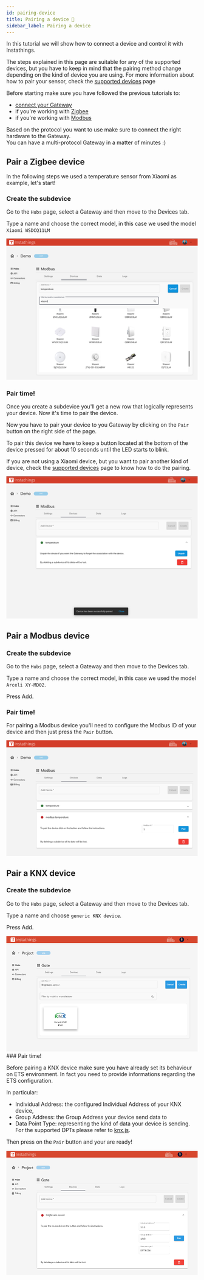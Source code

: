 ```yaml
---
id: pairing-device
title: Pairing a device 🍒
sidebar_label: Pairing a device 
---
```


In this tutorial we will show how to connect a device and control it with Instathings.

The steps explained in this page are suitable for any of the supported devices, but you have to keep in mind that the pairing method change depending on the kind of device you are using. For more information about how to pair your sensor, check the <a href="//docs/all-devices.html" class="external-link" target="_blank">supported devices</a> page

Before starting make sure you have followed the previous tutorials to:
- <a href="/docs/guides/gateway-setup.html" target="_blank" class="external-link">connect your Gateway</a>
- if you're working with <a href="/docs/guides/working-zigbee.html" target="_blank" class="external-link">Zigbee</a>
- if you're working with <a href="/docs/guides/working-modbus.html" target="_blank" class="external-link">Modbus</a>


Based on the protocol you want to use make sure to connect the right hardware to the Gateway. <br>
You can have a multi-protocol Gateway in a matter of minutes :)

## Pair a Zigbee device

In the following steps we used a temperature sensor from Xiaomi as example, let's start!

### Create the subdevice
Go to the `Hubs` page, select a Gateway and then move to the Devices tab.

Type a name and choose the correct model, in this case we used the model `Xiaomi WSDCQ11LM`

<a href="/docs/assets/pairing-device/device-selection.png" target="_blank">
    <img src="/docs/assets/pairing-device/device-selection.png"/>
</a>

### Pair time!
Once you create a subdevice you'll get a new row that logically represents your device. Now it's time to pair the device.  

Now you have to pair your device to you Gateway by clicking on the `Pair` button on the right side of the page. 

To pair this device we have to keep a button located at the bottom of the device pressed for about 10 seconds until the LED starts to blink.

If you are not using a Xiaomi device, but you want to pair another kind of device, check the <a href="//docs/all-devices.html" target="_blank" class="external-link">supported devices</a> page to know how to do the pairing.

<a href="/docs/assets/pairing-device/pair-successful.png" target="_blank">
    <img src="/docs/assets/pairing-device/pair-successful.png" width="1000"/>
</a>

## Pair a Modbus device

### Create the subdevice
Go to the `Hubs` page, select a Gateway and then move to the Devices tab.

Type a name and choose the correct model, in this case we used the model `Arceli XY-MD02`.

Press Add.

### Pair time!

For pairing a Modbus device you'll need to configure the Modbus ID of your device and then just press the `Pair` button.

<a href="/docs/assets/pairing-device/modbus-pairing.png" target="_blank">
    <img src="/docs/assets/pairing-device/modbus-pairing.png"/>
</a>

## Pair a KNX device

### Create the subdevice
Go to the `Hubs` page, select a Gateway and then move to the Devices tab.

Type a name and choose `generic KNX device`.

Press Add.

<a href="/docs/assets/pairing-device/add-knx-device.png" target="_blank">
    <img src="/docs/assets/pairing-device/add-knx-device.png"/>
</a>
### Pair time!

Before pairing a KNX device make sure you have already set its behaviour on ETS environment. In fact you need to provide informations regarding the ETS configuration. 

In particular:

* Individual Address: the configured Individual Address of your KNX device,
* Group Address: the Group Address your device send data to 
* Data Point Type: representing the kind of data your device is sending. For the supported DPTs please refer to <a href="https://bitbucket.org/ekarak/knx.js/src/master/README-datapoints.md" target="_blank" class="external-link">knx.js</a>.

Then press on the `Pair` button and your are ready!

<a href="/docs/assets/pairing-device/knx-pairing.png" target="_blank">
    <img src="/docs/assets/pairing-device/knx-pairing.png"/>
</a>
